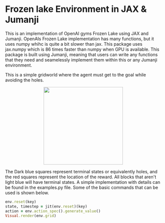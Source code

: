 # Frozen lake Environment in JAX & Jumanji 

This is an implementation of OpenAI gyms Frozen Lake using JAX and Jumanji. OpenAIs Frozen Lake implementation has many functions, but it uses numpy whihc is quite a bit slower than jax. This package uses jax.numpy which is 86 times faster than numpy when GPU is available. This package is built using Jumanji, meaning that users can write any functions that they need and seamelessly implement them within this or any Jumanji environment. 


This is a simple gridworld where the agent must get to the goal while avoiding the holes.

<p align="center">
<img width="256" height="250" src="https://user-images.githubusercontent.com/110373610/226537623-c6aafa7c-a7bf-4208-875c-e6645ffd1785.png">
</p>

The Dark blue squares represent terminal states or equivalently holes, and the red squares represent the location of the reward. All blocks that aren't light blue will have terminal states. A simple implementation with details can be found in the examples.py file. Some of the basic commands that can be used is shown below. 

```ruby
env.reset(key)
state, timestep = jit(env.reset)(key)
action = env.action_spec().generate_value()
Visual.render(env.grid)
```

